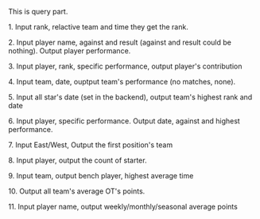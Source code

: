 This is query part.
<p>1. Input rank, relactive team and time they get the rank.</p>
<p>2. Input player name, against and result (against and result could be nothing). Output player performance.</p>
<p>3. Input player, rank, specific performance, output player's contribution </p>
<p>4. Input team, date, ouptput team's performance (no matches, none). </p>
<p>5. Input all star's date (set in the backend), output team's highest rank and date</p>

<p>6. Input player, specific performance. Output date, against and highest performance. </p>
<p>7. Input East/West, Output the first position's team</p>
<p>8. Input player, output the count of starter.</p>
<p>9. Input team, output bench player, highest average time</p>
<p>10. Output all team's average OT's points.</p>
<p>11. Input player name, output weekly/monthly/seasonal average points</p>
